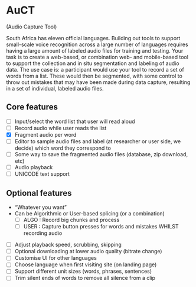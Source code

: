 # AuCT
(Audio Capture Tool)

South Africa has eleven official languages. Building out tools to support small-scale voice recognition across a large number of languages requires having a large amount of labeled audio files for training and testing. Your task is to create a web-based, or combination web- and mobile-based tool to support the collection and in situ segmentation and labeling of audio data. The use case is: a participant would use your tool to record a set of words from a list. These would then be segmented, with some control to throw out mistakes that may have been made during data capture, resulting in a set of individual, labeled audio files.

## Core features
- [ ] Input/select the word list that user will read aloud
- [ ] Record audio while user reads the list
- [x] Fragment audio per word
- [ ] Editor to sample audio files and label (at researcher or user side, we decide) which word they correspond to
- [ ] Some way to save the fragmented audio files (database, zip download, etc)
- [ ] Audio playback
- [ ] UNICODE text support

## Optional features
- “Whatever you want”
- Can be Algorithmic or User-based splicing (or a combination)
  - [ ] ALGO : Record big chunks and process
  - [ ] USER : Capture button presses for words and mistakes WHILST recording audio
- [ ] Adjust playback speed, scrubbing, skipping
- [ ] Optional downloading at lower audio quality (bitrate change) 
- [ ] Customise UI for other languages
- [ ] Choose language when first visiting site (on landing page)
- [ ] Support different unit sizes (words, phrases, sentences)
- [ ] Trim silent ends of words to remove all silence from a clip
